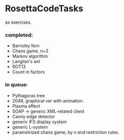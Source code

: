 # RosettaCodeTasks
as exercises.

### completed:
- Barnsley fern
- Chaos game, n=3
- Markov algorithm
- Langton's ant
- ROT13
- Count in factors

### in queue:
- Pythagoras tree
- 2048, graphical ver with animation.
- Plasma effect
- SOAP → generic XML-related client
- Canny edge detector
- generic IFS display system
- generic L-system
- parametrized chaos game, by n and restriction rules.
